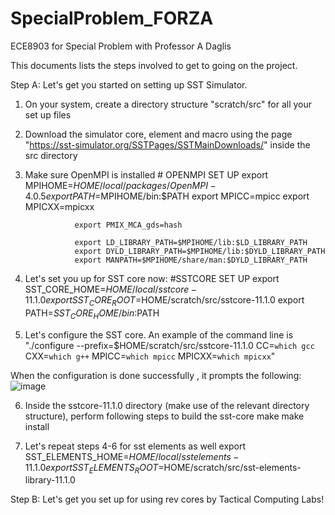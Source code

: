 # SpecialProblem_FORZA
ECE8903 for Special Problem with Professor A Daglis

This documents lists the steps involved to get to going on the project.

Step A:
Let's get you started on setting up SST Simulator.
1. On your system, create a directory structure "scratch/src" for all your set up files
2. Download the simulator core, element and macro using the page "https://sst-simulator.org/SSTPages/SSTMainDownloads/" inside the src directory
3. Make sure OpenMPI is installed
                  # OPENMPI SET UP
                  export MPIHOME=$HOME/local/packages/OpenMPI-4.0.5
                  export PATH=$MPIHOME/bin:$PATH
                  export MPICC=mpicc
                  export MPICXX=mpicxx

                  export PMIX_MCA_gds=hash

                  export LD_LIBRARY_PATH=$MPIHOME/lib:$LD_LIBRARY_PATH
                  export DYLD_LIBRARY_PATH=$MPIHOME/lib:$DYLD_LIBRARY_PATH
                  export MANPATH=$MPIHOME/share/man:$DYLD_LIBRARY_PATH

4. Let's set you up for SST core now:
                  #SSTCORE SET UP
                  export SST_CORE_HOME=$HOME/local/sstcore-11.1.0
                  export SST_CORE_ROOT=$HOME/scratch/src/sstcore-11.1.0
                  export PATH=$SST_CORE_HOME/bin:$PATH
                  
5. Let's configure the SST core. An example of the command line is 
                  "./configure --prefix=$HOME/scratch/src/sstcore-11.1.0 CC=`which gcc` CXX=`which g++` MPICC=`which mpicc` MPICXX=`which mpicxx`"                  

When the configuration is done successfully , it prompts the following:
![image](https://user-images.githubusercontent.com/93614048/206943147-f1f1649d-7b98-4e28-834d-520e30732cd3.png)

6. Inside the sstcore-11.1.0 directory (make use of the relevant directory structure), perform following steps to build the sst-core
                  make
                  make install
                  
7. Let's repeat steps 4-6 for sst elements as well
                  export SST_ELEMENTS_HOME=$HOME/local/sstelements-11.1.0
                  export SST_ELEMENTS_ROOT=$HOME/scratch/src/sst-elements-library-11.1.0                  

Step B:
Let's get you set up for using rev cores by Tactical Computing Labs!
